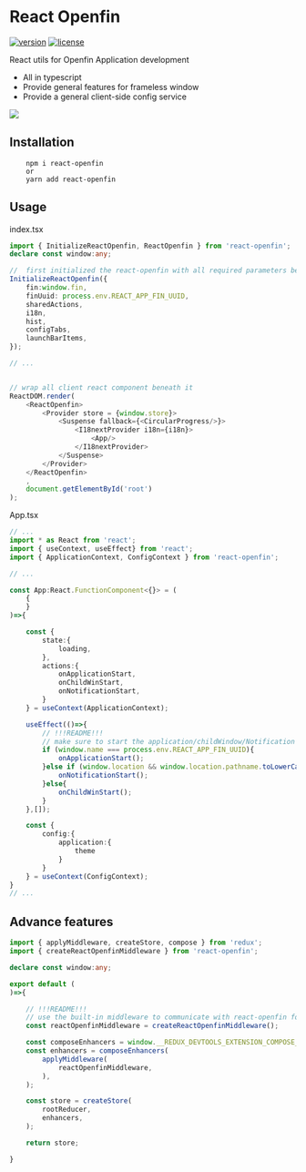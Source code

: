 # React Openfin
[![version][version-badge]][CHANGELOG] [![license][license-badge]][LICENSE]

React utils for Openfin Application development

* All in typescript
* Provide general features for frameless window
* Provide a general client-side config service

![](https://albertleigh.github.io/openfin-react-latest/img/screenshoot.gif)

## Installation

```text
    npm i react-openfin 
    or 
    yarn add react-openfin
```

## Usage

index.tsx
```typescript jsx
import { InitializeReactOpenfin, ReactOpenfin } from 'react-openfin';
declare const window:any;

//  first initialized the react-openfin with all required parameters before rendering anthing
InitializeReactOpenfin({
    fin:window.fin,
    finUuid: process.env.REACT_APP_FIN_UUID,
    sharedActions,
    i18n,
    hist,
    configTabs,
    launchBarItems,
});

// ...


// wrap all client react component beneath it
ReactDOM.render(
    <ReactOpenfin>
        <Provider store = {window.store}>
            <Suspense fallback={<CircularProgress/>}>
                <I18nextProvider i18n={i18n}>
                    <App/>
                </I18nextProvider>
            </Suspense>
        </Provider>
    </ReactOpenfin>
    ,
    document.getElementById('root')
);
```

App.tsx
```typescript jsx
// ...
import * as React from 'react';
import { useContext, useEffect} from 'react';
import { ApplicationContext, ConfigContext } from 'react-openfin';

// ...

const App:React.FunctionComponent<{}> = (
    {
    }
)=>{

    const {
        state:{
            loading,
        },
        actions:{
            onApplicationStart,
            onChildWinStart,
            onNotificationStart,
        }
    } = useContext(ApplicationContext);

    useEffect(()=>{
        // !!!README!!!
        // make sure to start the application/childWindow/Notification at the Entry component to boot react-openfin 
        if (window.name === process.env.REACT_APP_FIN_UUID){
            onApplicationStart();
        }else if (window.location && window.location.pathname.toLowerCase().indexOf('notification')>-1){
            onNotificationStart();
        }else{
            onChildWinStart();
        }
    },[]);

    const {
        config:{
            application:{
                theme
            }
        }
    } = useContext(ConfigContext);
}
// ...
```

## Advance features

```typescript
import { applyMiddleware, createStore, compose } from 'redux';
import { createReactOpenfinMiddleware } from 'react-openfin';

declare const window:any;

export default (
)=>{

    // !!!README!!!
    // use the built-in middleware to communicate with react-openfin for advanced features
    const reactOpenfinMiddleware = createReactOpenfinMiddleware();

    const composeEnhancers = window.__REDUX_DEVTOOLS_EXTENSION_COMPOSE__ || compose;
    const enhancers = composeEnhancers(
        applyMiddleware(
            reactOpenfinMiddleware,
        ),
    );

    const store = createStore(
        rootReducer,
        enhancers,
    );

    return store;

}
```



[LICENSE]: ./LICENSE.md
[CHANGELOG]: ./CHANGELOG.md


[version-badge]: https://img.shields.io/badge/version-0.70.10.beta-blue.svg
[license-badge]: https://img.shields.io/badge/license-MIT-blue.svg

